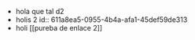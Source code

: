 - hola que tal d2
- holis 2 
  id:: 611a8ea5-0955-4b4a-afa1-45def59de313
- holi [[pureba de enlace 2]]